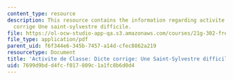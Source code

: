 ```yaml
---
content_type: resource
description: This resource contains the information regarding activite de classe dicte
  corrige Une saint-sylvestre difficile.
file: https://ol-ocw-studio-app-qa.s3.amazonaws.com/courses/21g-302-french-ii-fall-2004/7699d9bdd4fcf017809c1a1fc8b6d0d4_MIT21G_302_F04_difficile_D.pdf
file_type: application/pdf
parent_uid: f6f344e6-345b-7457-a14d-cfec8862a219
resourcetype: Document
title: 'Activite de Classe: Dicte corrige: Une Saint-Sylvestre difficile'
uid: 7699d9bd-d4fc-f017-809c-1a1fc8b6d0d4
---
```


